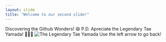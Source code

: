 ```yaml
---
layout: slide
title: "Welcome to our second slide!"
---
```

Discovering the Github Wonders! :smile:
P.D. Apreciate the Legendary Tae Yamada! :bow::bow::bow:
![The Legendary Tae Yamada](https://i.imgur.com/aKbTNTa.png)
Use the left arrow to go back!
